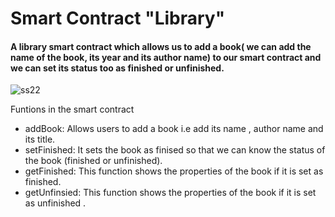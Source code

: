 # Smart Contract "Library"

#### A library smart contract which allows us to add a book( we can add the name of the book, its year and its author name) to our smart contract and we can set its status too as finished or unfinished.
![ss22](https://user-images.githubusercontent.com/95535448/194481504-a36d3dc9-d572-4b72-a8f7-41ee62803dfa.png)


Funtions in the smart contract
- addBook: Allows users to add a book i.e add its name , author name and its title.  
- setFinished: It sets the book as finised so that we can know the status of the book (finished or unfinished).
- getFinished: This function shows the properties of the book if it is set as finished.
- getUnfinsied: This function shows the properties of the book if it is set as unfinished .
